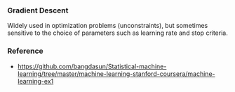 ### Gradient Descent

Widely used in optimization problems (unconstraints), but sometimes sensitive to the choice of parameters such as learning rate and stop criteria.

### Reference

* https://github.com/bangdasun/Statistical-machine-learning/tree/master/machine-learning-stanford-coursera/machine-learning-ex1
